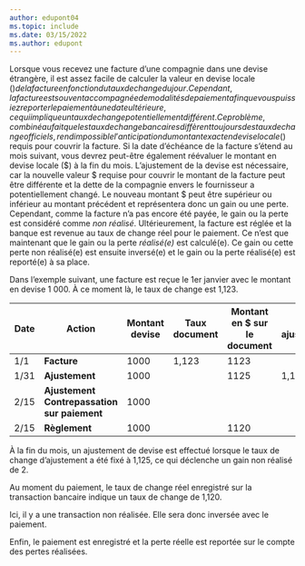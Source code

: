 ```yaml
---
author: edupont04
ms.topic: include
ms.date: 03/15/2022
ms.author: edupont
---
```

Lorsque vous recevez une facture d’une compagnie dans une devise étrangère, il est assez facile de calculer la valeur en devise locale ($) de la facture en fonction du taux de change du jour. Cependant, la facture est souvent accompagnée de modalités de paiement afin que vous puissiez reporter le paiement à une date ultérieure, ce qui implique un taux de change potentiellement différent. Ce problème, combiné au fait que les taux de change bancaires diffèrent toujours des taux de change officiels, rend impossible l’anticipation du montant exact en devise locale ($) requis pour couvrir la facture. Si la date d’échéance de la facture s’étend au mois suivant, vous devrez peut-être également réévaluer le montant en devise locale ($) à la fin du mois. L’ajustement de la devise est nécessaire, car la nouvelle valeur $ requise pour couvrir le montant de la facture peut être différente et la dette de la compagnie envers le fournisseur a potentiellement changé. Le nouveau montant $ peut être supérieur ou inférieur au montant précédent et représentera donc un gain ou une perte. Cependant, comme la facture n’a pas encore été payée, le gain ou la perte est considéré comme *non réalisé*. Ultérieurement, la facture est réglée et la banque est revenue au taux de change réel pour le paiement. Ce n’est que maintenant que le gain ou la perte *réalisé(e)* est calculé(e). Ce gain ou cette perte non réalisé(e) est ensuite inversé(e) et le gain ou la perte réalisé(e) est reporté(e) à sa place.

Dans l’exemple suivant, une facture est reçue le 1er janvier avec le montant en devise 1 000. À ce moment là, le taux de change est 1,123.

|Date|Action|Montant devise|Taux document|Montant en $ sur le document|Taux ajustement|Montant gains non réalisés|Taux règlement|Montant pertes constatées report|  
|-----|----------|------------|-----------|---------|-----------|-------------|---------|---------|
|1/1|**Facture**|1000|1,123|1123|||||
|1/31|**Ajustement**|1000||1125|1,125|2|||
|2/15|**Ajustement Contrepassation sur paiement**|1000||||-2|||
|2/15|**Règlement**|1000||1120|||1,120|-3|

À la fin du mois, un ajustement de devise est effectué lorsque le taux de change d’ajustement a été fixé à 1,125, ce qui déclenche un gain non réalisé de 2.

Au moment du paiement, le taux de change réel enregistré sur la transaction bancaire indique un taux de change de 1,120.

Ici, il y a une transaction non réalisée. Elle sera donc inversée avec le paiement.

Enfin, le paiement est enregistré et la perte réelle est reportée sur le compte des pertes réalisées.
